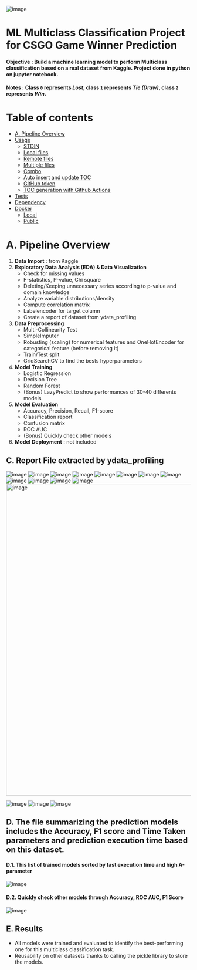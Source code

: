
![image](https://github.com/user-attachments/assets/392f1ae5-83e5-4502-975a-053949bda7c2)
# ML Multiclass Classification Project for CSGO Game Winner Prediction
#### Objective : Build a machine learning model to perform **Multiclass classification** based on a real dataset from Kaggle. Project done in python on jupyter notebook.
#### Notes : Class `0` represents *Lost*, class `1` represents *Tie (Draw)*, class `2` represents *Win*.


Table of contents
=================

<!--ts-->
   * [A. Pipeline Overview](#A.Pipeline-Overview)
   * [Usage](#usage)
      * [STDIN](#stdin)
      * [Local files](#local-files)
      * [Remote files](#remote-files)
      * [Multiple files](#multiple-files)
      * [Combo](#combo)
      * [Auto insert and update TOC](#auto-insert-and-update-toc)
      * [GitHub token](#github-token)
      * [TOC generation with Github Actions](#toc-generation-with-github-actions)
   * [Tests](#tests)
   * [Dependency](#dependency)
   * [Docker](#docker)
     * [Local](#local)
     * [Public](#public)
<!--te-->


A. Pipeline Overview
============

1. **Data Import** : from Kaggle
2. **Exploratory Data Analysis (EDA) & Data Visualization**  
   - Check for missing values
   - F-statistics, P-value, Chi square
   - Deleting/Keeping unnecessary series according to p-value and domain knowledge
   - Analyze variable distributions/density
   - Compute correlation matrix
   - Labelencoder for target column
   - Create a report of dataset from ydata_profiling
3. **Data Preprocessing**
   - Multi-Collinearity Test
   - SimpleImputer
   - Robusting (scaling) for numerical features and OneHotEncoder for categorical feature (before removing it)
   - Train/Test split
   - GridSearchCV to find the bests hyperparameters
5. **Model Training** 
   - Logistic Regression  
   - Decision Tree  
   - Random Forest
   - (Bonus) LazyPredict to show performances of 30-40 differents models
6. **Model Evaluation** 
   - Accuracy, Precision, Recall, F1-score  
   - Classification report  
   - Confusion matrix
   - ROC AUC
   - (Bonus) Quickly check other models
7. **Model Deployment** : not included

## C. Report File extracted by ydata_profiling
![image](https://github.com/user-attachments/assets/6abc3a4b-5953-47b0-a254-d02f8f764915)
![image](https://github.com/user-attachments/assets/e89c6901-953c-498f-acd6-a56a99f40f39)
![image](https://github.com/user-attachments/assets/2f719b4d-b550-4685-be32-16f2831d7431)
![image](https://github.com/user-attachments/assets/8711af48-c86b-4f99-afd9-fd3229d0ade4)
![image](https://github.com/user-attachments/assets/6229c6cf-d533-49a9-90f9-2b11deb5e832)
![image](https://github.com/user-attachments/assets/e9082918-ed31-4f08-b399-0ee6672f9042)
![image](https://github.com/user-attachments/assets/7fcc9add-a78d-4eba-acbb-fd3727c8d49b)
![image](https://github.com/user-attachments/assets/9f2317ad-6543-42b2-b806-6cecf5f94ca1)
![image](https://github.com/user-attachments/assets/b1f409c9-487c-4c91-a772-bd41d2a159d7)
![image](https://github.com/user-attachments/assets/1bbc7e42-880f-4cd9-b02f-c610e9a0239c)
![image](https://github.com/user-attachments/assets/dfdf33af-6452-4af1-8386-a80d0282ad96)
![image](https://github.com/user-attachments/assets/11affb03-eafd-4f5b-8abf-9c705f36b586)
<img width="850" alt="image" src="https://github.com/user-attachments/assets/808cd790-6cd9-4c20-b1b9-9421946d4b6c" />

![image](https://github.com/user-attachments/assets/6d939a29-e012-4e98-b2cb-f14b8018224f)
![image](https://github.com/user-attachments/assets/9a150875-15af-4ea2-a419-6a0392f1aed6)
![image](https://github.com/user-attachments/assets/f3ee9cb9-1f5d-4944-91dd-8d58681c3fcb)








## D. The file summarizing the prediction models includes the Accuracy, F1 score and Time Taken parameters and prediction execution time based on this dataset. 

#### D.1. This list of trained models sorted by fast execution time and high A-parameter

![image](https://github.com/user-attachments/assets/a82fa6a4-4ea2-42ad-ae53-740dc1bb0cde)



#### D.2. Quickly check other models through Accuracy, ROC AUC, F1 Score

![image](https://github.com/user-attachments/assets/e31e2bb1-91cd-4ded-bbaf-db1e5963f925)


## E. Results
- All models were trained and evaluated to identify the best-performing one for this multiclass classification task.
- Reusability on other datasets thanks to calling the pickle library to store the models.


